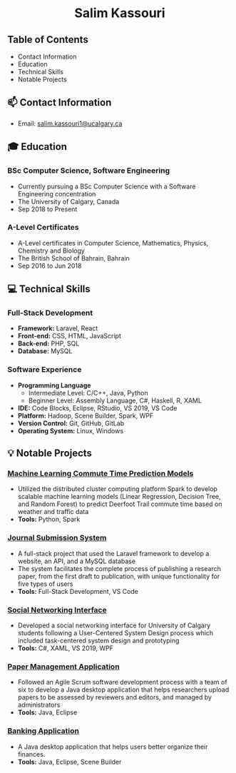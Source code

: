<h1 align="center"><b>Salim Kassouri</b></h1>

## Table of Contents
+ Contact Information
+ Education
+ Technical Skills
+ Notable Projects

## 📫 Contact Information
+ Email: salim.kassouri1@ucalgary.ca

## 🎓 Education
### BSc Computer Science, Software Engineering
+ Currently pursuing a BSc Computer Science with a Software Engineering concentration
+ The University of Calgary, Canada
+ Sep 2018 to Present

### A-Level Certificates
+ A-Level certificates in Computer Science, Mathematics, Physics, Chemistry and Biology
+ The British School of Bahrain, Bahrain
+ Sep 2016 to Jun 2018

## 💻 Technical Skills
### Full-Stack Development 
+ **Framework:** Laravel, React 
+ **Front-end:** CSS, HTML, JavaScript 
+ **Back-end:** PHP, SQL 
+ **Database:** MySQL 

### Software Experience 
+ **Programming Language** 
  + Intermediate Level: C/C++, Java, Python 
  + Beginner Level: Assembly Language, C#, Haskell, R, XAML 
+ **IDE:** Code Blocks, Eclipse, RStudio, VS 2019, VS Code 
+ **Platform:** Hadoop, Scene Builder, Spark, WPF 
+ **Version Control:** Git, GitHub, GitLab 
+ **Operating System:** Linux, Windows

## 💡 Notable Projects
### [Machine Learning Commute Time Prediction Models](https://github.com/salimk1/machine-learning-models)
+ Utilized the distributed cluster computing platform Spark to develop scalable machine learning models (Linear Regression, Decision Tree, and Random Forest) to predict Deerfoot Trail commute time based on weather and traffic data
+ **Tools:** Python, Spark

### [Journal Submission System](https://github.com/salimk1/journal-submission-system)
+ A full-stack project that used the Laravel framework to develop a website, an API, and a MySQL database 
+ The system facilitates the complete process of publishing a research paper, from the first draft to publication, with unique functionality for five types of users
+ **Tools:** Full-Stack Development, VS Code

### [Social Networking Interface](https://github.com/salimk1/social-networking-interface) 
+ Developed a social networking interface for University of Calgary students following a User-Centered System Design process which included task-centered system design and prototyping 
+ **Tools:** C#, XAML, VS 2019, WPF

### [Paper Management Application](https://github.com/salimk1/paper-management-application)
+ Followed an Agile Scrum software development process with a team of six to develop a Java desktop application that helps researchers upload papers to be assessed by reviewers and editors, and managed by administrators 
+ **Tools:** Java, Eclipse

### [Banking Application](https://github.com/salimk1/banking-application)
+ A Java desktop application that helps users better organize their finances.
+ **Tools:** Java, Eclipse, Scene Builder
